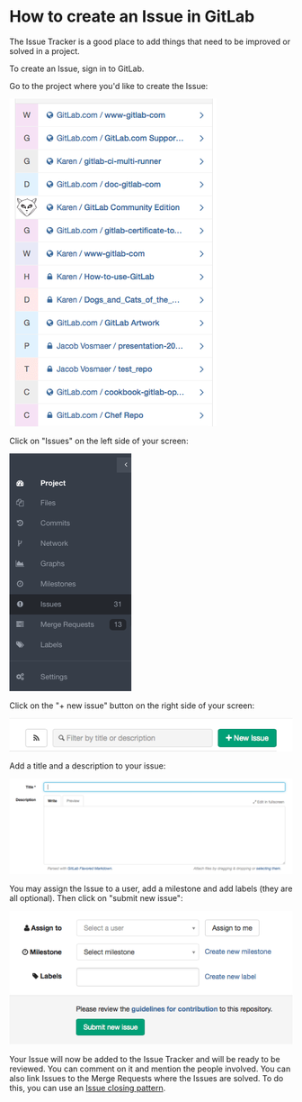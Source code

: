 # How to create an Issue in GitLab

The Issue Tracker is a good place to add things that need to be improved or solved in a project.  

To create an Issue, sign in to GitLab.

Go to the project where you'd like to create the Issue:

![Select a project](basicsimages/select_project.png)

Click on "Issues" on the left side of your screen:

![Issues](basicsimages/issues.png)

Click on the "+ new issue" button on the right side of your screen:

![New issue](basicsimages/new_issue.png)

Add a title and a description to your issue:

![Issue title and description](basicsimages/issue_title.png)

You may assign the Issue to a user, add a milestone and add labels (they are all optional). Then click on "submit new issue":

![Submit new issue](basicsimages/submit_new_issue.png)

Your Issue will now be added to the Issue Tracker and will be ready to be reviewed. You can comment on it and mention the people involved. You can also link Issues to the Merge Requests where the Issues are solved. To do this, you can use an [Issue closing pattern](../administration/issue_closing.md).
